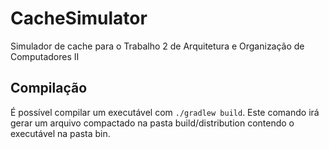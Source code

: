 # CacheSimulator
Simulador de cache para o Trabalho 2 de Arquitetura e Organização de Computadores II

## Compilação
É possível compilar um executável com `./gradlew build`. Este comando irá gerar um arquivo compactado na pasta build/distribution contendo o executável na pasta bin.
